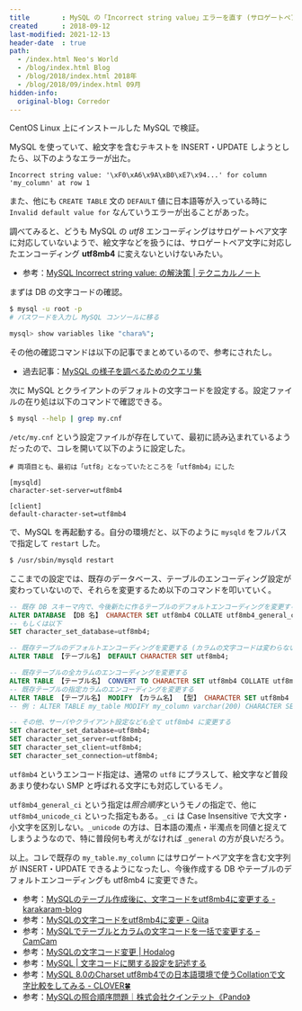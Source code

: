```yaml
---
title        : MySQL の「Incorrect string value」エラーを直す (サロゲートペアに対応した UTF8MB4 エンコーディングに変更する)
created      : 2018-09-12
last-modified: 2021-12-13
header-date  : true
path:
  - /index.html Neo's World
  - /blog/index.html Blog
  - /blog/2018/index.html 2018年
  - /blog/2018/09/index.html 09月
hidden-info:
  original-blog: Corredor
---
```


CentOS Linux 上にインストールした MySQL で検証。

MySQL を使っていて、絵文字を含むテキストを INSERT・UPDATE しようとしたら、以下のようなエラーが出た。

```
Incorrect string value: '\xF0\xA6\x9A\xB0\xE7\x94...' for column 'my_column' at row 1
```

また、他にも `CREATE TABLE` 文の `DEFAULT` 値に日本語等が入っている時に `Invalid default value for` なんていうエラーが出ることがあった。

調べてみると、どうも MySQL の *utf8* エンコーディングはサロゲートペア文字に対応していないようで、絵文字などを扱うには、サロゲートペア文字に対応したエンコーディング **utf8mb4** に変えないといけないみたい。

- 参考：[MySQL Incorrect string value: の解決策 | テクニカルノート](http://accelboon.com/tn/?p=1379)

まずは DB の文字コードの確認。

```bash
$ mysql -u root -p
# パスワードを入力し MySQL コンソールに移る

mysql> show variables like "chara%";
```

その他の確認コマンドは以下の記事でまとめているので、参考にされたし。

- 過去記事：[MySQL の様子を調べるためのクエリ集](/blog/2020/04/16-02.html)

次に MySQL とクライアントのデフォルトの文字コードを設定する。設定ファイルの在り処は以下のコマンドで確認できる。

```bash
$ mysql --help | grep my.cnf
```

`/etc/my.cnf` という設定ファイルが存在していて、最初に読み込まれているようだったので、コレを開いて以下のように設定した。

```properties
# 両項目とも、最初は「utf8」となっていたところを「utf8mb4」にした

[mysqld]
character-set-server=utf8mb4

[client]
default-character-set=utf8mb4
```

で、MySQL を再起動する。自分の環境だと、以下のように `mysqld` をフルパスで指定して `restart` した。

```bash
$ /usr/sbin/mysqld restart
```

ここまでの設定では、既存のデータベース、テーブルのエンコーディング設定が変わっていないので、それらを変更するため以下のコマンドを叩いていく。

```sql
-- 既存 DB スキーマ内で、今後新たに作るテーブルのデフォルトエンコーディングを変更する
ALTER DATABASE 【DB 名】 CHARACTER SET utf8mb4 COLLATE utf8mb4_general_ci;
-- もしくは以下
SET character_set_database=utf8mb4;

-- 既存テーブルのデフォルトエンコーディングを変更する (カラムの文字コードは変わらない)
ALTER TABLE 【テーブル名】 DEFAULT CHARACTER SET utf8mb4;

-- 既存テーブルの全カラムのエンコーディングを変更する
ALTER TABLE 【テーブル名】 CONVERT TO CHARACTER SET utf8mb4 COLLATE utf8mb4_unicode_ci;
-- 既存テーブルの指定カラムのエンコーディングを変更する
ALTER TABLE 【テーブル名】 MODIFY 【カラム名】 【型】 CHARACTER SET utf8mb4 COLLATE utf8mb4_general_ci;
-- 例 : ALTER TABLE my_table MODIFY my_column varchar(200) CHARACTER SET utf8mb4 COLLATE utf8mb4_general_ci;

-- その他、サーバやクライアント設定なども全て utf8mb4 に変更する
SET character_set_database=utf8mb4;
SET character_set_server=utf8mb4;
SET character_set_client=utf8mb4;
SET character_set_connection=utf8mb4;
```

`utf8mb4` というエンコード指定は、通常の `utf8` にプラスして、絵文字など普段あまり使わない SMP と呼ばれる文字にも対応しているモノ。

`utf8mb4_general_ci` という指定は*照合順序*というモノの指定で、他に `utf8mb4_unicode_ci` といった指定もある。`_ci` は Case Insensitive で大文字・小文字を区別しない。`_unicode` の方は、日本語の濁点・半濁点を同値と捉えてしまうようなので、特に普段何も考えがなければ `_general` の方が良いだろう。

以上。コレで既存の `my_table.my_column` にはサロゲートペア文字を含む文字列が INSERT・UPDATE できるようになったし、今後作成する DB やテーブルのデフォルトエンコーディングも utf8mb4 に変更できた。

- 参考：[MySQLのテーブル作成後に、文字コードをutf8mb4に変更する - karakaram-blog](https://www.karakaram.com/changing-the-character-set-to-utf8mb4-after-creating-mysql-table/)
- 参考：[MySQLの文字コードをutf8mb4に変更 - Qiita](https://qiita.com/decoch/items/bfa125ae45c16811536a)
- 参考：[MySQLでテーブルとカラムの文字コードを一括で変更する – CamCam](https://camcam.info/tips/3441)
- 参考：[MySQLの文字コード変更 | Hodalog](https://hodalog.com/modify-the-character-encode-of-mysql/)
- 参考：[MySQL | 文字コードに関する設定を記述する](https://www.dbonline.jp/mysql/myini/index3.html)
- 参考：[MySQL 8.0のCharset utf8mb4での日本語環境で使うCollationで文字比較をしてみる - CLOVER🍀](https://kazuhira-r.hatenablog.com/entry/2021/05/08/232717)
- 参考：[MySQLの照合順序問題｜株式会社クインテット《Pando》](https://pando.life/qwintet/article/833)
